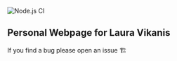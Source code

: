 ![Node.js CI](https://github.com/lauravikanis/start_template/workflows/Node.js%20CI/badge.svg)

## Personal Webpage for Laura Vikanis

If you find a bug please open an issue 🏗
